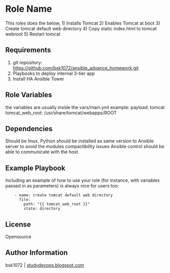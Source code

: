 Role Name
=========

This roles does the below,
    1) Installs Tomcat
    2) Enables Tomcat at boot
    3) Create tomcat default web directory
    4) Copy static index.html to tomcat webroot
    5) Restart tomcat
    

Requirements
------------

1) git repository: https://github.com/bsk1072/ansible_advance_homework.git
2) Playbooks to deploy internal 3-tier app
3) Install HA Ansible Tower

Role Variables
--------------

the variables are usually inside the vars/main.yml
example: 
    payload:          tomcat
    tomcat_web_root:  /usr/share/tomcat/webapps/ROOT

Dependencies
------------

Should be linux, Python should be installed as same version to Ansible server to avoid the modules compactibility issues
Ansible control should be able to communicate with the host.


Example Playbook
----------------

Including an example of how to use your role (for instance, with variables passed in as parameters) is always nice for users too:

        - name: create tomcat default web directory
          file:
            path: "{{ tomcat_web_root }}"
            state: directory

License
-------

Opensource

Author Information
------------------

bsk1072 | [studydevops.blogspot.com](http://studydevops.blogspot.com/)
